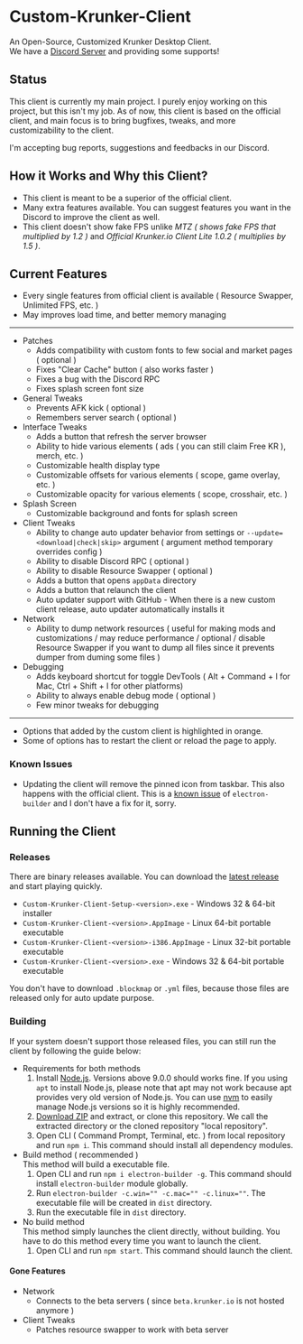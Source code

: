 # Custom-Krunker-Client
An Open-Source, Customized Krunker Desktop Client.  
We have a [Discord Server](https://discord.gg/XmcW7ny) and providing some supports!

## Status
This client is currently my main project. I purely enjoy working on this project, but this isn't my job.
As of now, this client is based on the official client, and main focus is to bring bugfixes, tweaks, and more customizability to the client.

I'm accepting bug reports, suggestions and feedbacks in our Discord.

## How it Works and Why this Client?
- This client is meant to be a superior of the official client.
- Many extra features available. You can suggest features you want in the Discord to improve the client as well.
- This client doesn't show fake FPS unlike _MTZ ( shows fake FPS that multiplied by 1.2 )_ and _Official Krunker.io Client Lite 1.0.2 ( multiplies by 1.5 )_.

## Current Features
- Every single features from official client is available ( Resource Swapper, Unlimited FPS, etc. )
- May improves load time, and better memory managing 
---
- Patches
	- Adds compatibility with custom fonts to few social and market pages ( optional )
	- Fixes "Clear Cache" button ( also works faster )
	- Fixes a bug with the Discord RPC
	- Fixes splash screen font size
- General Tweaks
	- Prevents AFK kick ( optional )
	- Remembers server search ( optional )
- Interface Tweaks
	- Adds a button that refresh the server browser
	- Ability to hide various elements ( ads ( you can still claim Free KR ), merch, etc. )
	- Customizable health display type
	- Customizable offsets for various elements ( scope, game overlay, etc. )
	- Customizable opacity for various elements ( scope, crosshair, etc. )
- Splash Screen
	- Customizable background and fonts for splash screen
- Client Tweaks
	- Ability to change auto updater behavior from settings or `--update=<download|check|skip>` argument ( argument method temporary overrides config )
	- Ability to disable Discord RPC ( optional )
	- Ability to disable Resource Swapper ( optional )
	- Adds a button that opens `appData` directory
	- Adds a button that relaunch the client
	- Auto updater support with GitHub - When there is a new custom client release, auto updater automatically installs it
- Network
	- Ability to dump network resources ( useful for making mods and customizations / may reduce performance / optional / disable Resource Swapper if you want to dump all files since it prevents dumper from duming some files )
- Debugging
	- Adds keyboard shortcut for toggle DevTools ( Alt + Command + I for Mac, Ctrl + Shift + I for other platforms)
	- Ability to always enable debug mode ( optional )
	- Few minor tweaks for debugging
---
- Options that added by the custom client is highlighted in orange.
- Some of options has to restart the client or reload the page to apply.

### Known Issues
- Updating the client will remove the pinned icon from taskbar. This also happens with the official client. This is a [known issue](https://github.com/electron-userland/electron-builder/issues/2514) of `electron-builder` and I don't have a fix for it, sorry.

## Running the Client

### Releases
There are binary releases available. You can download the [latest release](https://github.com/Mixaz017/Custom-Krunker-Client/releases/latest) and start playing quickly.
- `Custom-Krunker-Client-Setup-<version>.exe` - Windows 32 & 64-bit installer
- `Custom-Krunker-Client-<version>.AppImage` - Linux 64-bit portable executable
- `Custom-Krunker-Client-<version>-i386.AppImage` - Linux 32-bit portable executable
- `Custom-Krunker-Client-<version>.exe` - Windows 32 & 64-bit portable executable

You don't have to download `.blockmap` or `.yml` files, because those files are released only for auto update purpose.

### Building
If your system doesn't support those released files, you can still run the client by following the guide below: 
- Requirements for both methods
	1. Install [Node.js](https://nodejs.org/en/download/). Versions above 9.0.0 should works fine. If you using `apt` to install Node.js, please note that apt may not work because apt provides very old version of Node.js. You can use [nvm](https://github.com/nvm-sh/nvm) to easily manage Node.js versions so it is highly recommended.
	2. [Download ZIP](https://github.com/Mixaz017/Custom-Krunker-Client/archive/master.zip) and extract, or clone this repository. We call the extracted directory or the cloned repository "local repository".
	3. Open CLI ( Command Prompt, Terminal, etc. ) from local repository and run `npm i`. This command should install all dependency modules.
- Build method ( recommended )  
	This method will build a executable file.
	1. Open CLI and run `npm i electron-builder -g`. This command should install `electron-builder` module globally.
	2. Run `electron-builder -c.win="" -c.mac="" -c.linux=""`. The executable file will be created in `dist` directory.
	3. Run the executable file in `dist` directory.
- No build method  
	This method simply launches the client directly, without building. You have to do this method every time you want to launch the client.
	1. Open CLI and run `npm start`. This command should launch the client.

#### Gone Features
- Network
	- Connects to the beta servers ( since `beta.krunker.io` is not hosted anymore )
- Client Tweaks
	- Patches resource swapper to work with beta server